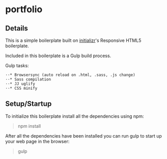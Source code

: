 # portfolio

## Details

This is a simple boilerplate built on [initializr](http://www.initializr.com/)'s Responsive HTML5 boilerplate. 

Included in this boilerplate is a Gulp build process.

Gulp tasks:

	⋅⋅* Browsersync (auto reload on .html, .sass, .js change)
	⋅⋅* Sass compilation
	⋅⋅* JJ uglify
	⋅⋅* CSS minify

## Setup/Startup

To initialize this boilerplate install all the dependencies using npm:

> npm install

After all the dependencies have been installed you can run gulp to start up your web page in the browser:

> gulp